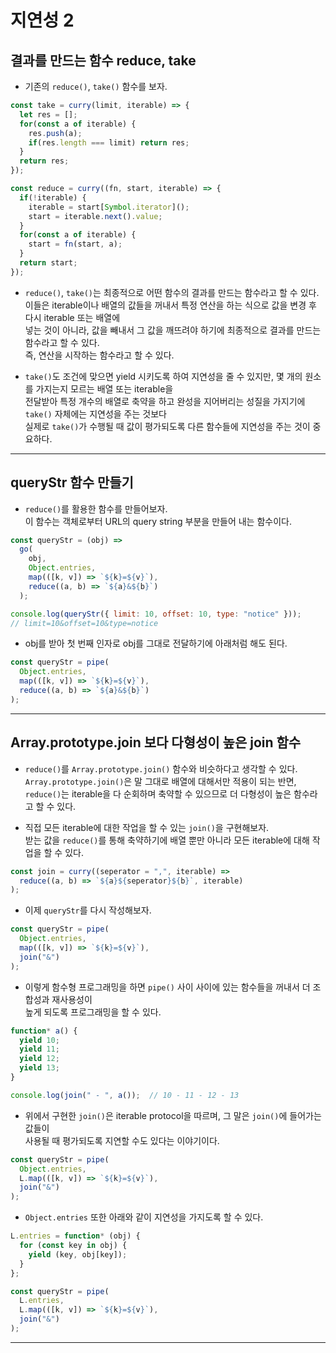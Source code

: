 # 지연성 2

<h2>결과를 만드는 함수 reduce, take</h2>

- 기존의 `reduce()`, `take()` 함수를 보자.

```js
const take = curry(limit, iterable) => {
  let res = [];
  for(const a of iterable) {
    res.push(a);
    if(res.length === limit) return res;
  }
  return res;
});

const reduce = curry((fn, start, iterable) => {
  if(!iterable) {
    iterable = start[Symbol.iterator]();
    start = iterable.next().value;
  }
  for(const a of iterable) {
    start = fn(start, a);
  }
  return start;
});
```

- `reduce()`, `take()`는 최종적으로 어떤 함수의 결과를 만드는 함수라고 할 수 있다.  
  이들은 iterable이나 배열의 값들을 꺼내서 특정 연산을 하는 식으로 값을 변경 후 다시 iterable 또는 배열에  
  넣는 것이 아니라, 값을 빼내서 그 값을 깨뜨려야 하기에 최종적으로 결과를 만드는 함수라고 할 수 있다.  
  즉, 연산을 시작하는 함수라고 할 수 있다.

- `take()`도 조건에 맞으면 yield 시키도록 하여 지연성을 줄 수 있지만, 몇 개의 원소를 가지는지 모르는 배열 또는 iterable을  
  전달받아 특정 개수의 배열로 축약을 하고 완성을 지어버리는 성질을 가지기에 `take()` 자체에는 지연성을 주는 것보다  
  실제로 `take()`가 수행될 때 값이 평가되도록 다른 함수들에 지연성을 주는 것이 중요하다.

<hr/>

<h2>queryStr 함수 만들기</h2>

- `reduce()`를 활용한 함수를 만들어보자.  
  이 함수는 객체로부터 URL의 query string 부분을 만들어 내는 함수이다.

```js
const queryStr = (obj) =>
  go(
    obj,
    Object.entries,
    map(([k, v]) => `${k}=${v}`),
    reduce((a, b) => `${a}&${b}`)
  );

console.log(queryStr({ limit: 10, offset: 10, type: "notice" }));
// limit=10&offset=10&type=notice
```

- obj를 받아 첫 번째 인자로 obj를 그대로 전달하기에 아래처럼 해도 된다.

```js
const queryStr = pipe(
  Object.entries,
  map(([k, v]) => `${k}=${v}`),
  reduce((a, b) => `${a}&${b}`)
);
```

<hr/>

<h2>Array.prototype.join 보다 다형성이 높은 join 함수</h2>

- `reduce()`를 `Array.prototype.join()` 함수와 비슷하다고 생각할 수 있다.  
  `Array.prototype.join()`은 말 그대로 배열에 대해서만 적용이 되는 반면,  
  `reduce()`는 iterable을 다 순회하며 축약할 수 있으므로 더 다형성이 높은 함수라고 할 수 있다.

- 직접 모든 iterable에 대한 작업을 할 수 있는 `join()`을 구현해보자.  
  받는 값을 `reduce()`를 통해 축약하기에 배열 뿐만 아니라 모든 iterable에 대해 작업을 할 수 있다.

```js
const join = curry((seperator = ",", iterable) =>
  reduce((a, b) => `${a}${seperator}${b}`, iterable)
);
```

- 이제 `queryStr`를 다시 작성해보자.

```js
const queryStr = pipe(
  Object.entries,
  map(([k, v]) => `${k}=${v}`),
  join("&")
);
```

- 이렇게 함수형 프로그래밍을 하면 `pipe()` 사이 사이에 있는 함수들을 꺼내서 더 조합성과 재사용성이  
  높게 되도록 프로그래밍을 할 수 있다.

```js
function* a() {
  yield 10;
  yield 11;
  yield 12;
  yield 13;
}

console.log(join(" - ", a());  // 10 - 11 - 12 - 13
```

- 위에서 구현한 `join()`은 iterable protocol을 따르며, 그 말은 `join()`에 들어가는 값들이  
  사용될 때 평가되도록 지연할 수도 있다는 이야기이다.

```js
const queryStr = pipe(
  Object.entries,
  L.map(([k, v]) => `${k}=${v}`),
  join("&")
);
```

- `Object.entries` 또한 아래와 같이 지연성을 가지도록 할 수 있다.

```js
L.entries = function* (obj) {
  for (const key in obj) {
    yield (key, obj[key]);
  }
};

const queryStr = pipe(
  L.entries,
  L.map(([k, v]) => `${k}=${v}`),
  join("&")
);
```

<hr/>
